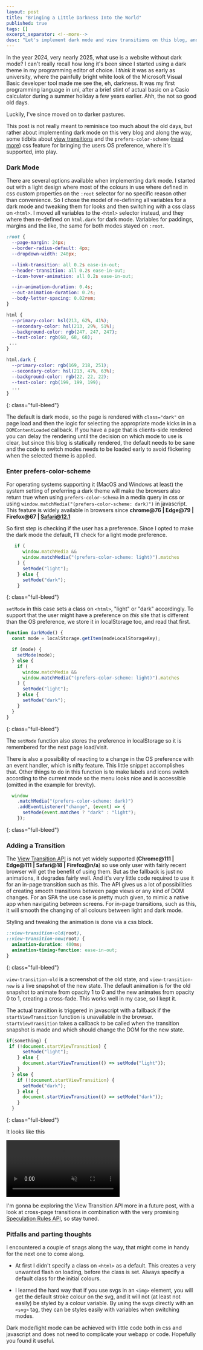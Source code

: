 ```yaml
---
layout: post
title: "Bringing a Little Darkness Into the World"
published: true
tags: []
excerpt_separator: <!--more-->
desc: "Let's implement dark mode and view transitions on this blog, and explore css selectors for detecting theme preference from the OS"
---
```


In the year 2024, very nearly 2025, what use is a website without dark mode? I can't really recall how long it's been since I started using a dark theme in my programming editor of choice. I _think_ it was as early as university, where the painfully bright white look of the Microsoft Visual Basic developer tool made me see the, eh, darkness. It was my first programming language in uni, after a brief stint of actual basic on a Casio calculator during a summer holiday a few years earlier. Ahh, the not so good old days. 

Luckily, I've since moved on to darker pastures.

This post is not really meant to reminisce too much about the old days, but rather about implementing dark mode on this very blog and along the way, some tidbits about [view transitions](https://developer.mozilla.org/en-US/docs/Web/API/View_Transitions_API) and the `prefers-color-scheme` ([read more](https://developer.mozilla.org/en-US/docs/Web/CSS/@media/prefers-color-scheme)) css feature for bringing the users OS preference, where it's supported, into play. 
<!--more-->

<h3><a name="darkmode">Dark Mode</a></h3>

There are several options available when implementing dark mode. I started out with a light design where most of the colours in use where defined in css custom properties on the `:root` selector for no specific reason other than convenience. So I chose the model of re-defining all variables for a dark mode and tweaking them for looks and then switching with a css class on `<html>`. I moved all variables to the `<html>` selector instead, and they where then re-defined on `html.dark` for dark mode. Variables for paddings, margins and the like, the same for both modes stayed on `:root`. 

```css
:root {
  --page-margin: 24px;
  --border-radius-default: 4px;
  --dropdown-width: 240px;

  --link-transition: all 0.2s ease-in-out;
  --header-transition: all 0.2s ease-in-out;
  --icon-hover-animation: all 0.2s ease-in-out;

  --in-animation-duration: 0.4s;
  --out-animation-duration: 0.2s;
  --body-letter-spacing: 0.02rem;
}

html {
  --primary-color: hsl(213, 62%, 41%);
  --secondary-color: hsl(213, 29%, 51%);
  --background-color: rgb(247, 247, 247);
  --text-color: rgb(68, 68, 68);
 ...
}

html.dark {
  --primary-color: rgb(169, 218, 251);
  --secondary-color: hsl(213, 47%, 63%);
  --background-color: rgb(22, 22, 22);
  --text-color: rgb(199, 199, 199);
  ...
}
```
{: class="full-bleed"}

The default is dark mode, so the page is rendered with `class="dark"` on page load and then the logic for selecting the appropriate mode kicks in in a `DOMContentLoaded` callback. If you have a page that is clients-side rendered you can delay the rendering until the decision on which mode to use is clear, but since this blog is statically rendered, the default needs to be sane and the code to switch modes needs to be loaded early to avoid flickering when the selected theme is applied.

<h3><a name="prefers">Enter prefers-color-scheme</a></h3>

For operating systems supporting it (MacOS and Windows at least) the system setting of preferring a dark theme will make the browsers also return true when using `prefers-color-schema` in a media query in css or using `window.matchMedia("(prefers-color-scheme: dark)")` in javascript. This feature is widely available in browsers since **chrome@76 \| Edge@79 \| Firefox@67 \| Safari@12.1**

So first step is checking if the user has a preference. Since I opted to make the dark mode the default, I'll check for a light mode preference. 

```javascript
   if (
      window.matchMedia &&
      window.matchMedia("(prefers-color-scheme: light)").matches
    ) {
      setMode("light");
    } else {
      setMode("dark");
    }
```
{: class="full-bleed"}

`setMode` in this case sets a class on `<html>`, "light" or "dark" accordingly. To support that the user might have a preference on _this_ site that is different than the OS preference, we store it in localStorage too, and read that first. 


```javascript
function darkMode() {
  const mode = localStorage.getItem(modeLocalStorageKey);

  if (mode) {
    setMode(mode);
  } else {
    if (
      window.matchMedia &&
      window.matchMedia("(prefers-color-scheme: light)").matches
    ) {
      setMode("light");
    } else {
      setMode("dark");
    }
  }
}
```
{: class="full-bleed"}

The `setMode` function also stores the preference in localStorage so it is remembered for the next page load/visit. 

There is also a possibility of reacting to a change in the OS preference with an event handler, which is nifty feature. This little snippet accomplishes that. Other things to do in this function is to make labels and icons switch according to the current mode so the menu looks nice and is accessible (omitted in the example for brevity).

```javascript
  window
    .matchMedia("(prefers-color-scheme: dark)")
    .addEventListener("change", (event) => {
      setMode(event.matches ? "dark" : "light");
    });
```
{: class="full-bleed"}

<h3><a name="viewtrans">Adding a Transition</a></h3>

The [View Transition API](https://developer.mozilla.org/en-US/docs/Web/API/View_Transitions_API) is not yet widely supported (**Chrome@111 \| Edge@111 \| Safari@18 \| Firefox@n/a**) so use only user with fairly recent browser will get the benefit of using them. But as the fallback is just no animations, it degrades fairly well. And it's very little code required to use it for an in-page transition such as this. The API gives us a lot of possibilities of creating smooth transitions between page views or any kind of DOM changes. For an SPA the use case is pretty much given, to mimic a native app when navigating between screens. For in-page transitions, such as this, it will smooth the changing of all colours between light and dark mode. 

Styling and tweaking the animation is done via a css block. 

```css
::view-transition-old(root),
::view-transition-new(root) {
  animation-duration: 400ms;
  animation-timing-function: ease-in-out;
}
```
{: class="full-bleed"}

`view-transition-old` is a screenshot of the old state, and `view-transition-new` is a live snapshot of the new state. The default animation is for the old snapshot to animate from opacity 1 to 0 and the new animates from opacity 0 to 1, creating a cross-fade. This works well in my case, so I kept it.

The actual transition is triggered in javascript with a fallback if the `startViewTransition` function is unavailable in the browser. `startViewTransition` takes a callback to be called when the transition snapshot is made and which should change the DOM for the new state. 

```javascript
if(something) {
 if (!document.startViewTransition) {
      setMode("light");
    } else {
      document.startViewTransition(() => setMode("light"));
    }
  } else {
    if (!document.startViewTransition) {
      setMode("dark");
    } else {
      document.startViewTransition(() => setMode("dark"));
    }
  }

```
{: class="full-bleed"}

It looks like this

<video class="full-bleed" src="/assets/media/darkness.mov" autoplay loop muted></video>

I'm gonna be exploring the View Transition API more in a future post, with a look at cross-page transitions in combination with the very promising [Speculation Rules API](https://developer.mozilla.org/en-US/docs/Web/API/Speculation_Rules_API), so stay tuned. 

<h3><a name="caveat">Pitfalls and parting thoughts</a></h3>

I encountered a couple of snags along the way, that might come in handy for the next one to come along. 

* At first I didn't specify a class on `<html>` as a default. This creates a very unwanted flash on loading, before the class is set. Always specify a default class for the initial colours. 

* I learned the hard way that if you use svgs in an `<img>` element, you will get the default stroke colour on the svg, and it will not (at least not easily) be styled by a colour variable. By using the svgs directly with an `<svg>` tag, they can be styles easily with variables when switching modes. 

Dark mode/light mode can be achieved with little code both in css and javascript and does not need to complicate your webapp or code. Hopefully you found it useful. 